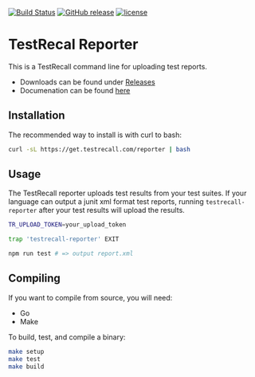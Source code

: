 [![Build Status](https://github.com/TestRecall/reporter/workflows/CI/badge.svg?branch=main)](https://github.com/TestRecall/reporter/actions?query=workflow%3ACI)
[![GitHub release](https://img.shields.io/github/release/TestRecall/reporter.svg)](https://github.com/TestRecall/reporter/releases/latest)
[![license](https://img.shields.io/github/license/TestRecall/reporter.svg)](https://github.com/TestRecall/reporter/blob/master/LICENSE)


# TestRecal Reporter

This is a TestRecall command line for uploading test reports.

 - Downloads can be found under [Releases][releases_url]
 - Documenation can be found [here][docs_url]


## Installation

The recommended way to install is with curl to bash:

```bash
curl -sL https://get.testrecall.com/reporter | bash
```

## Usage

The TestRecall reporter uploads test results from your test suites. If your
language can output a junit xml format test reports, running `testrecall-reporter`
after your test results will upload the results.


```bash
TR_UPLOAD_TOKEN=your_upload_token

trap 'testrecall-reporter' EXIT

npm run test # => output report.xml
```


## Compiling

If you want to compile from source, you will need:
 - Go
 - Make


To build, test, and compile a binary:
```bash
make setup
make test
make build
```

[releases_url]: https://github.com/TestRecall/reporter/releases
[docs_url]: https://testrecall.com/docs
